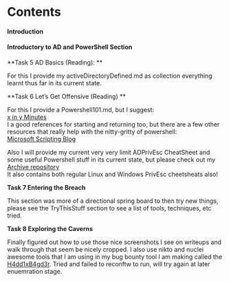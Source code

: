 # Contents

#### Introduction
#### Introductory to AD and PowerShell Section
**Task 5 AD Basics (Reading): **  

For this I provide my activeDirectoryDefined.md as collection everything learnt thus far in its current state.

**Task 6 Let’s Get Offensive (Reading) **

For this I provide a Powershell101.md, but I suggest:  
[x in y Minutes](https://learnxinyminutes.com/docs/powershell/)  
I a good references for starting and returning too, but there are a few other resources that really help with the nitty-gritty of powershell:  
[Microsoft Scripting Blog](https://devblogs.microsoft.com/scripting/)  

Also I will provide my current very very limit ADPrivEsc CheatSheet and some useful Powershell stuff in its current state, but please check out my [Archive repository](https://github.com/7RU7H/Archive)  
It also contains both regular Linux and Windows PrivEsc cheetsheats also! 

**Task 7 Entering the Breach**

This section was more of a directional spring board to then try new things, please see the TryThisStuff section to see a list of tools, techniques, etc tried. 

**Task 8 Exploring the Caverns**

Finally figured out how to use those nice screenshots I see on writeups and walk through that seem be nicely cropped. I also use nikto and nuclei awesome tools that I am using in my bug bounty tool I am making called the [H4dd1xB4gd3r](https://github.com/7RU7H/H4dd1xB4dg3r). Tried and failed to reconftw to run, will try again at later enuemration stage.